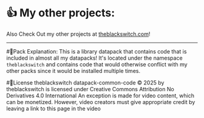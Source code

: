 # 👍 My other projects:

Also Check Out my other projects at [theblackswitch.com](https://theblackswitch.com/)!

---

#📝Pack Explanation:
This is a library datapack that contains code that is included in almost all my datapacks!
It's located under the namespace ``theblackswitch`` and contains code that would otherwise 
conflict with my other packs since it would be installed multiple times.

#📜License
theblackswitch datapack-common-code © 2025 by theblackswitch is licensed under Creative Commons Attribution No Derivatives 4.0 International
An exception is made for video content, which can be monetized. However, video creators must give appropriate credit by leaving a link to this page in the video
